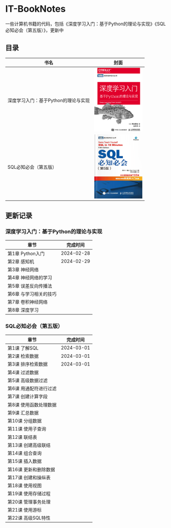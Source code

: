 # IT-BookNotes
一些计算机书籍的代码，包括《深度学习入门：基于Python的理论与实现》《SQL必知必会（第五版）》，更新中

## 目录

| 书名     | 封面                   |
| --------------- | --------- |
| 深度学习入门：基于Python的理论与实现 | <img width = '150' height ='200' src ="./assets/image-20240301085520701.png"/> |
| SQL必知必会（第五版）                | <img width = '150' height ='200' src ="./assets/image-20240301085448284.png"/> |

## 更新记录

### 深度学习入门：基于Python的理论与实现


| 章节                   | 完成时间   |
| ---------------------- | ---------- |
| 第1章 Python入门       | 2024-02-28 |
| 第2章 感知机           |  2024-02-29  |
| 第3章 神经网络         |            |
| 第4章 神经网络的学习   |            |
| 第5章 误差反向传播法   |            |
| 第6章 与学习相关的技巧 |            |
| 第7章 卷积神经网络     |            |
| 第8章 深度学习         |            |



### SQL必知必会（第五版）

| 章节                   | 完成时间   |
| ---------------------- | ---------- |
| 第1课 了解SQL          | 2024-03-01 |
| 第2课 检索数据         | 2024-03-01 |
| 第3课 排序检索数据     | 2024-03-01 |
| 第4课 过滤数据         |            |
| 第5课 高级数据过滤     |            |
| 第6课 用通配符进行过滤 |            |
| 第7课 创建计算字段     |            |
| 第8课 使用函数处理数据 |            |
| 第9课 汇总数据         |            |
| 第10课 分组数据        |            |
| 第11课 使用子查询      |            |
| 第12课 联结表          |            |
| 第13课 创建高级联结    |            |
| 第14课 组合查询        |            |
| 第15课 插入数据        |            |
| 第16课 更新和删除数据  |            |
| 第17课 创建和操纵表    |            |
| 第18课 使用视图        |            |
| 第19课 使用存储过程    |            |
| 第20课 管理事务处理    |            |
| 第21课 使用游标        |            |
| 第22课 高级SQL特性     |            |



